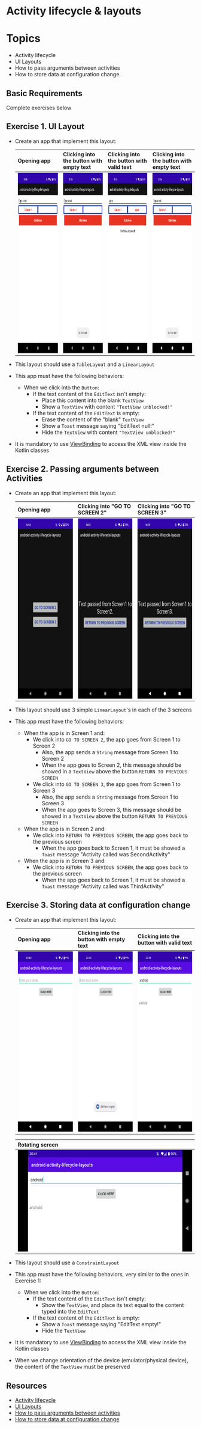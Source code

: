 
# Activity lifecycle & layouts

# Topics
- Activity lifecycle
- UI Layouts
- How to pass arguments between activities
- How to store data at configuration change.

## Basic Requirements

Complete exercises below

## Exercise 1. UI Layout

- Create an app that implement this layout:

  | Opening app | Clicking into the button with empty text | Clicking into the button with valid text | Clicking into the button with empty text |
  |-|-|-|-|
  | <img width="270" height="480" src="images/exercise1_image1.png"> | <img width="270" height="480" src="images/exercise1_image2.png"> | <img width="270" height="480" src="images/exercise1_image3.png"> | <img width="270" height="480" src="images/exercise1_image4.png"> | 

- This layout should use a `TableLayout` and a `LinearLayout`
- This app must have the following behaviors:
  - When we click into the `Button`:
    - If the text content of the `EditText` isn't empty:
      - Place this content into the blank `TextView`
      - Show a `TextView` with content `"TextView unblocked!"`
    - If the text content of the `EditText` is empty:
      - Erase the content of the "blank" `TextView`
      - Show a `Toast` message saying "EditText null!"
      - Hide the `TextView` with content `"TextView unblocked!"`
- It is mandatory to use [ViewBinding](https://developer.android.com/topic/libraries/view-binding) to access the XML view inside the Kotlin classes

## Exercise 2. Passing arguments between Activities

- Create an app that implement this layout:

  | Opening app | Clicking into "GO TO SCREEN 2" | Clicking into "GO TO SCREEN 3" |
  |-|-|-|
  | <img width="270" height="480" src="images/exercise2_image1.png"> | <img width="270" height="480" src="images/exercise2_image2.png"> | <img width="270" height="480" src="images/exercise2_image3.png"> |

- This layout should use 3 simple `LinearLayout`'s in each of the 3 screens
- This app must have the following behaviors:
  - When the app is in Screen 1 and:
    - We click into `GO TO SCREEN 2`, the app goes from Screen 1 to Screen 2
      - Also, the app sends a `String` message from Screen 1 to Screen 2
      - When the app goes to Screen 2, this message should be showed in a `TextView` above the button `RETURN TO PREVIOUS SCREEN`
    - We click into `GO TO SCREEN 3`, the app goes from Screen 1 to Screen 3
      - Also, the app sends a `String` message from Screen 1 to Screen 3
      - When the app goes to Screen 3, this message should be showed in a `TextView` above the button `RETURN TO PREVIOUS SCREEN`
  - When the app is in Screen 2 and:
    - We click into `RETURN TO PREVIOUS SCREEN`, the app goes back to the previous screen
      - When the app goes back to Screen 1, it must be showed a `Toast` message "Activity called was SecondActivity"
  - When the app is in Screen 3 and:
    - We click into `RETURN TO PREVIOUS SCREEN`, the app goes back to the previous screen
      - When the app goes back to Screen 1, it must be showed a `Toast` message "Activity called was ThirdActivity"

## Exercise 3. Storing data at configuration change

- Create an app that implement this layout:

  | Opening app | Clicking into the button with empty text | Clicking into the button with valid text |
  |-|-|-|
  | <img width="270" height="480" src="images/exercise3_image1.png"> | <img width="270" height="480" src="images/exercise3_image2.png"> | <img width="270" height="480" src="images/exercise3_image3.png"> |

  | Rotating screen |
  |-|
  | <img width="480" height="270" src="images/exercise3_image4.png"> | 

- This layout should use a `ConstraintLayout`
- This app must have the following behaviors, very similar to the ones in Exercise 1:
  - When we click into the `Button`:
    - If the text content of the `EditText` isn't empty:
      - Show the `TextView`, and place its text equal to the content typed into the `EditText`
    - If the text content of the `EditText` is empty:
      - Show a `Toast` message saying "EditText empty!"
      - Hide the `TextView`
- It is mandatory to use [ViewBinding](https://developer.android.com/topic/libraries/view-binding) to access the XML view inside the Kotlin classes
- When we change orientation of the device (emulator/physical device), the content of the `TextView` must be preserved

## Resources

- [Activity lifecycle](https://developer.android.com/guide/components/activities/activity-lifecycle)
- [UI Layouts](https://www.tutlane.com/tutorial/android/android-ui-layouts-linear-relative-frame-table-listview-gridview-webview)
- [How to pass arguments between activities](https://devofandroid.blogspot.com/2018/03/pass-data-between-activities-using.html)
- [How to store data at configuration change](https://developer.android.com/guide/components/activities/activity-lifecycle#saras)
